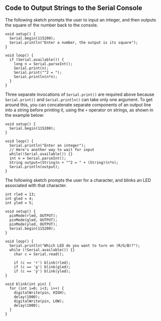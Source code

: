 ## Code to Output Strings to the Serial Console ##

The following sketch prompts the user to input an integer, and then
outputs the square of the number back to the console. 

    void setup() {
      Serial.begin(115200);
      Serial.println("Enter a number, the output is its square");
    }

    void loop() {
      if (Serial.available()) {
        long n = Serial.parseInt();
        Serial.print(n);
        Serial.print("^2 = ");
        Serial.println(n*n);
      }
    }

Three separate invocations of `Serial.print()` are required above because
`Serial.print()` and `Serial.println()` can take only one argument.  To get
around this, you can concatenate separate components of an output line
into a string before printing it, using the `+` operator on strings, as 
shown in the example below:

    void setup() {
      Serial.begin(115200);
    }
    
    void loop() {
      Serial.println("Enter an integer");
      // Here's another way to wait for input
      while(!Serial.available()) {} 
      int n = Serial.parseInt();
      String output=(String)n + "^2 = " + (String)(n*n);
      Serial.println(output);
    }
    
    
The following sketch prompts the user for a character, and blinks an
LED associated with that character.

    int rled = 13;
    int gled = 4;
    int yled = 5;
    
    void setup() {
      pinMode(rled, OUTPUT);
      pinMode(gled, OUTPUT);
      pinMode(yled, OUTPUT);
      Serial.begin(115200);
    }
    
    void loop() {
      Serial.println("Which LED do you want to turn on (R/G/B)?");
      while (!Serial.available()) {}
        char c = Serial.read();
              
        if (c == 'r') blink(rled);
        if (c == 'g') blink(gled);
        if (c == 'y') blink(yled);
    }
    
    void blink(int pin) {
      for (int i=0; i<3; i++) {
        digitalWrite(pin, HIGH);
        delay(1000);
        digitalWrite(pin, LOW);
        delay(1000);
      }
    }



